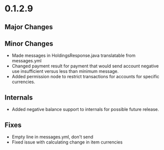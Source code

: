 # 0.1.2.9

## Major Changes

## Minor Changes
- Made messages in HoldingsResponse.java translatable from messages.yml
- Changed payment result for payment that would send account negative use insufficient versus less than minimum message.
- Added permission node to restrict transactions for accounts for specific currencies.

## Internals
- Added negative balance support to internals for possible future release.

## Fixes
- Empty line in messages.yml, don't send
- Fixed issue with calculating change in item currencies